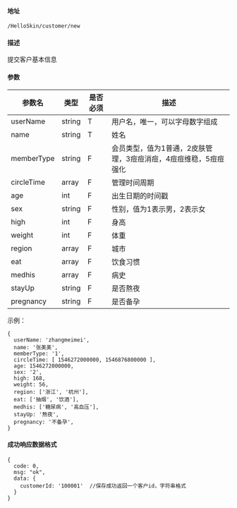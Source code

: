 #### 地址
`/HelloSkin/customer/new`

#### 描述
提交客户基本信息

#### 参数
|参数名|类型|是否必须|描述|
|---|---|---|---|
|userName|string|T|用户名，唯一，可以字母数字组成|
|name|string|T|姓名|
|memberType|string|F|会员类型，值为1普通，2皮肤管理，3痘痘消痘，4痘痘维稳，5痘痘强化|
|circleTime|array|F|管理时间周期|
|age|int|F|出生日期的时间戳|
|sex|string|F|性别，值为1表示男，2表示女|
|high|int|F|身高|
|weight|int|F|体重|
|region|array|F|城市|
|eat|array|F|饮食习惯|
|medhis|array|F|病史|
|stayUp|string|F|是否熬夜|
|pregnancy|string|F|是否备孕|


示例：
```
{
  userName: 'zhangmeimei',
  name: '张美美',
  memberType: '1',
  circleTime: [ 1546272000000, 1546876800000 ],
  age: 1546272000000,
  sex: '2',
  high: 168,
  weight: 56,
  region: ['浙江', '杭州'],
  eat: ['抽烟', '饮酒'],
  medhis: ['糖尿病', '高血压'],
  stayUp: '熬夜',
  pregnancy: '不备孕',
}
```

#### 成功响应数据格式
```
{
  code: 0,
  msg: "ok",
  data: {
    customerId: '100001'  //保存成功返回一个客户id，字符串格式
  }
}
```

